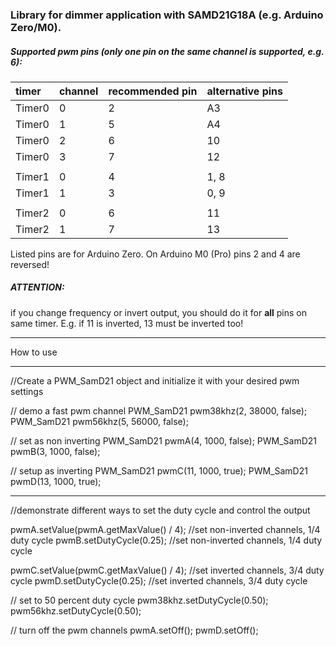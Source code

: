 ### Library for dimmer application with SAMD21G18A (e.g. Arduino Zero/M0).

##### Supported pwm pins (only one pin on the same channel is supported, e.g. 6):

|timer    | channel  | recommended pin | alternative pins |
|:--------|:---------|:----------------|:-----------------|
|	Timer0	|	0	|	2	|	A3	|
|	Timer0	|	1	|	5	|	A4	|
|	Timer0	|	2	|	6	|	10	|
|	Timer0	|	3	|	7	|	12	|
|	|	|	|
|	Timer1	|	0	|	4	|	1, 8	|
|	Timer1	|	1	|	3	|	0, 9	|
|	|	|	|
|	Timer2	|	0	|	6	|	11	|
|	Timer2	|	1	|	7	|	13	|

Listed pins are for Arduino Zero. On Arduino M0 (Pro) pins 2 and 4 are reversed!

##### ATTENTION:
if you change frequency or invert output, you should do it for **all** pins on same timer. E.g. if 11 is inverted, 13 must be inverted too!


************************************************************************************
How to use
************************************************************************************
//Create a PWM_SamD21 object and initialize it with your desired pwm settings 

// demo a fast pwm channel
PWM_SamD21 pwm38khz(2, 38000, false);
PWM_SamD21 pwm56khz(5, 56000, false);

// set as non inverting
PWM_SamD21 pwmA(4,  1000, false);
PWM_SamD21 pwmB(3,  1000, false);

// setup as inverting
PWM_SamD21 pwmC(11, 1000, true);
PWM_SamD21 pwmD(13, 1000, true);


************************************************************************************
//demonstrate different ways to set the duty cycle and control the output
   
pwmA.setValue(pwmA.getMaxValue() / 4);  //set non-inverted channels, 1/4 duty cycle
pwmB.setDutyCycle(0.25);                //set non-inverted channels, 1/4 duty cycle

pwmC.setValue(pwmC.getMaxValue() / 4);  //set inverted channels, 3/4 duty cycle
pwmD.setDutyCycle(0.25);                //set inverted channels, 3/4 duty cycle

// set to 50 percent duty cycle
pwm38khz.setDutyCycle(0.50);
pwm56khz.setDutyCycle(0.50);

// turn off the pwm channels
pwmA.setOff();
pwmD.setOff();



